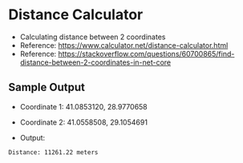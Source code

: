 # Distance Calculator
- Calculating distance between 2 coordinates
- Reference: https://www.calculator.net/distance-calculator.html
- Reference: https://stackoverflow.com/questions/60700865/find-distance-between-2-coordinates-in-net-core


## Sample Output
- Coordinate 1: 41.0853120, 28.9770658
- Coordinate 2: 41.0558508, 29.1054691

- Output:
```shell
Distance: 11261.22 meters
```
